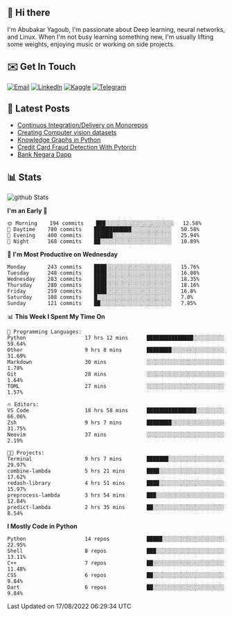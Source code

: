 ## 👋 Hi there

I'm Abubakar Yagoub, I'm passionate about Deep learning, neural networks, and
Linux. When I'm not busy learning something new, I'm usually lifting some
weights, enjoying music or working on side projects.

## ✉️ Get In Touch

[![Email](https://img.shields.io/badge/Email-f1f1f1?style=for-the-badge&logo=gmail&logoColor=0f111a)](mailto:hi@blacksuan19.dev)
[![LinkedIn](https://img.shields.io/badge/LinkedIn-0077B5?style=for-the-badge&logo=linkedin&logoColor=white)](https://www.linkedin.com/in/blacksuan19/)
[![Kaggle](https://img.shields.io/badge/Kaggle-5acfff?style=for-the-badge&logo=kaggle&logoColor=white)](http://kaggle.com/abubakaryagob/)
[![Telegram](https://img.shields.io/badge/Telegram-2CA5E0?style=for-the-badge&logo=telegram&logoColor=white)](https://t.me/blacksuan19)

## 📩 Latest Posts

<!-- BLOG-POST-LIST:START -->
- [Continuos Integration/Delivery on Monorepos](http://blacksuan19.dev/blog/github-actions-monorepos/)
- [Creating Computer vision datasets](http://blacksuan19.dev/blog/creating-datasets/)
- [Knowledge Graphs in Python](http://blacksuan19.dev/projects/Knowledge_Graphs/)
- [Credit Card Fraud Detection With Pytorch](http://blacksuan19.dev/projects/credit-card-fraud-detection-with-pytorch/)
- [Bank Negara Dapp](http://blacksuan19.dev/projects/bank-negara/)
<!-- BLOG-POST-LIST:END -->

## 📊 Stats

![github Stats](https://github-readme-stats.vercel.app/api?username=blacksuan19&theme=github_dark&show_icons=true&count_private=true&custom_title=Github%20Stats&hide_border=true)

<!--START_SECTION:waka-->
**I'm an Early 🐤** 

```text
🌞 Morning    194 commits    ███░░░░░░░░░░░░░░░░░░░░░░   12.58% 
🌆 Daytime    780 commits    ████████████░░░░░░░░░░░░░   50.58% 
🌃 Evening    400 commits    ██████░░░░░░░░░░░░░░░░░░░   25.94% 
🌙 Night      168 commits    ██░░░░░░░░░░░░░░░░░░░░░░░   10.89%

```
📅 **I'm Most Productive on Wednesday** 

```text
Monday       243 commits    ████░░░░░░░░░░░░░░░░░░░░░   15.76% 
Tuesday      248 commits    ████░░░░░░░░░░░░░░░░░░░░░   16.08% 
Wednesday    283 commits    ████░░░░░░░░░░░░░░░░░░░░░   18.35% 
Thursday     280 commits    ████░░░░░░░░░░░░░░░░░░░░░   18.16% 
Friday       259 commits    ████░░░░░░░░░░░░░░░░░░░░░   16.8% 
Saturday     108 commits    █░░░░░░░░░░░░░░░░░░░░░░░░   7.0% 
Sunday       121 commits    ██░░░░░░░░░░░░░░░░░░░░░░░   7.85%

```


📊 **This Week I Spent My Time On** 

```text
💬 Programming Languages: 
Python                   17 hrs 12 mins      ███████████████░░░░░░░░░░   59.64% 
Other                    9 hrs 8 mins        ████████░░░░░░░░░░░░░░░░░   31.69% 
Markdown                 30 mins             ░░░░░░░░░░░░░░░░░░░░░░░░░   1.78% 
Git                      28 mins             ░░░░░░░░░░░░░░░░░░░░░░░░░   1.64% 
TOML                     27 mins             ░░░░░░░░░░░░░░░░░░░░░░░░░   1.57%

🔥 Editors: 
VS Code                  18 hrs 58 mins      ████████████████░░░░░░░░░   66.06% 
Zsh                      9 hrs 7 mins        ████████░░░░░░░░░░░░░░░░░   31.75% 
Neovim                   37 mins             ░░░░░░░░░░░░░░░░░░░░░░░░░   2.19%

🐱‍💻 Projects: 
Terminal                 9 hrs 7 mins        ███████░░░░░░░░░░░░░░░░░░   29.97% 
combine-lambda           5 hrs 21 mins       ████░░░░░░░░░░░░░░░░░░░░░   17.62% 
redash-library           4 hrs 51 mins       ████░░░░░░░░░░░░░░░░░░░░░   15.97% 
preprocess-lambda        3 hrs 54 mins       ███░░░░░░░░░░░░░░░░░░░░░░   12.84% 
predict-lambda           2 hrs 35 mins       ██░░░░░░░░░░░░░░░░░░░░░░░   8.54%

```

**I Mostly Code in Python** 

```text
Python                   14 repos            █████░░░░░░░░░░░░░░░░░░░░   22.95% 
Shell                    8 repos             ███░░░░░░░░░░░░░░░░░░░░░░   13.11% 
C++                      7 repos             ██░░░░░░░░░░░░░░░░░░░░░░░   11.48% 
CSS                      6 repos             ██░░░░░░░░░░░░░░░░░░░░░░░   9.84% 
Dart                     6 repos             ██░░░░░░░░░░░░░░░░░░░░░░░   9.84%

```



 Last Updated on 17/08/2022 06:29:34 UTC
<!--END_SECTION:waka-->
